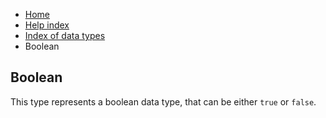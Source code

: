 <ul class="breadcrumb">
    <li><a href="">Home</a></li>
    <li><a href="help.html">Help index</a></li>
    <li><a href="types/">Index of data types</a></li>
    <li>Boolean</li>
</ul>

## Boolean

This type represents a boolean data type, that can be either `true` or `false`.
